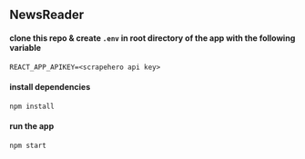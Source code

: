 ## NewsReader

#### clone this repo & create `.env` in root directory of the app with the following variable

```
REACT_APP_APIKEY=<scrapehero api key>
```

#### install dependencies

```
npm install
```

#### run the app

```
npm start
```
